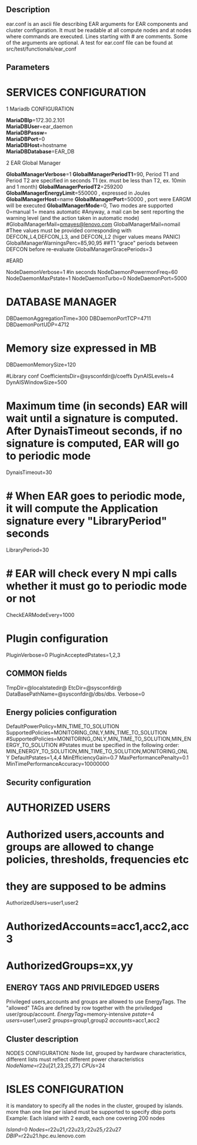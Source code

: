 Description
-----------
ear.conf is an ascii file describing EAR arguments for EAR components and cluster configuration. It must be readable at all compute nodes and at nodes where commands are executed. Lines starting with # are comments. Some of the arguments are optional. A test for ear.conf file can be found at src/test/functionals/ear_conf

Parameters
----------

# SERVICES CONFIGURATION

1 Mariadb CONFIGURATION

**MariaDBIp**=172.30.2.101  
**MariaDBUser**=ear_daemon  
**MariaDBPassw**=  
**MariaDBPort**=0  
**MariaDBHost**=hostname  
**MariaDBDatabase**=EAR_DB  

2 EAR Global Manager

**GlobalManagerVerbose**=1 
**GlobalManagerPeriodT1**=90, Period T1 and Period T2 are specified in seconds T1 (ex. must be less than T2, ex. 10min and 1 month)
**GlobalManagerPeriodT2**=259200
**GlobalManagerEnergyLimit**=550000 , expressed in Joules
**GlobalManagerHost**=name
**GlobalManagerPort**=50000 , port were EARGM will be executed
**GlobalManagerMode**=0, Two modes are supported 0=manual 1= means automatic
#Anyway, a mail can be sent reporting the warning level (and the action taken in automatic mode)
#GlobalManagerMail=pmayes@lenovo.com
GlobalManagerMail=nomail
#Thee values must be provided corresponding with DEFCON_L4,DEFCON_L3, and DEFCON_L2 (higer values means PANIC)
GlobalManagerWarningsPerc=85,90,95
##T1 "grace" periods between DEFCON before re-evaluate
GlobalManagerGracePeriods=3

#EARD

NodeDaemonVerbose=1
#in seconds
NodeDaemonPowermonFreq=60
NodeDaemonMaxPstate=1
NodeDaemonTurbo=0
NodeDaemonPort=5000

# DATABASE MANAGER
DBDaemonAggregationTime=300
DBDaemonPortTCP=4711
DBDaemonPortUDP=4712
# Memory size expressed in MB
DBDaemonMemorySize=120

#Library conf
CoefficientsDir=@sysconfdir@/coeffs
DynAISLevels=4
DynAISWindowSize=500
# Maximum time (in seconds) EAR will wait until a signature is computed. After DynaisTimeout seconds, if no signature is computed, EAR will go to periodic mode
DynaisTimeout=30
# # When EAR goes to periodic mode, it will compute the Application signature every "LibraryPeriod" seconds
LibraryPeriod=30
# # EAR will check every N mpi calls whether it must go to periodic mode or not
CheckEARModeEvery=1000

# Plugin configuration
PluginVerbose=0
PluginAcceptedPstates=1,2,3

## COMMON fields
TmpDir=@localstatedir@
EtcDir=@sysconfdir@
DataBasePathName=@sysconfdir@/dbs/dbs.
Verbose=0


## Energy policies configuration 
DefaultPowerPolicy=MIN_TIME_TO_SOLUTION
SupportedPolicies=MONITORING_ONLY,MIN_TIME_TO_SOLUTION
#SupportedPolicies=MONITORING_ONLY,MIN_TIME_TO_SOLUTION,MIN_ENERGY_TO_SOLUTION
#Pstates must be specified in the following order: MIN_ENERGY_TO_SOLUTION,MIN_TIME_TO_SOLUTION,MONITORING_ONLY
DefaultPstates=1,4,4
MinEfficiencyGain=0.7
MaxPerformancePenalty=0.1
MinTimePerformanceAccuracy=10000000

## Security configuration

# AUTHORIZED USERS
# Authorized users,accounts and groups are allowed to change policies, thresholds, frequencies etc
# they are supposed to be admins 

AuthorizedUsers=user1,user2
# AuthorizedAccounts=acc1,acc2,acc3
# AuthorizedGroups=xx,yy


## ENERGY TAGS AND PRIVILEDGED USERS
Privileged users,accounts and groups are allowed to use EnergyTags. The "allowed" TAGs are defined by row together with the priviledged user/group/account.
*EnergyTag*=memory-intensive *pstate*=4 *users*=user1,user2 *groups*=group1,group2 *accounts*=acc1,acc2

## Cluster description

NODES CONFIGURATION: Node list, grouped by hardware characteristics, different lists must reflect different power characteristics
*NodeName*=r22u[21,23,25,27] *CPUs*=24


# ISLES CONFIGURATION
it is mandatory to specify all the nodes in the cluster, grouped by islands.
more than one line per island must be supported to specify dbip ports
Example: Each island with 2 eardb, each one covering 200 nodes


*Island*=0 *Nodes*=r22u21,r22u23,r22u25,r22u27 *DBIP*=r22u21.hpc.eu.lenovo.com 

